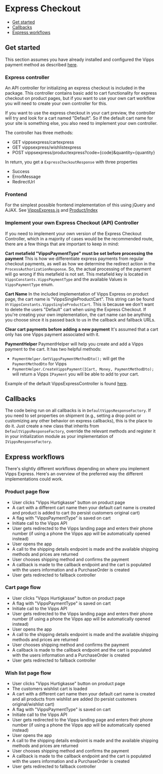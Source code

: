 # Express Checkout

- [Get started](#get-started)
- [Callbacks](#callbacks)
- [Express workflows](#express-workflows)

## Get started

This section assumes you have already installed and configured the Vipps payment method as described [here](configure.md).

### Express controller

An API controller for initializing an express checkout is included in the package. This controller contains basic add to cart functionality for express checkout on product pages, but if you want to use your own cart workflow you will need to create your own controller for this.

If you want to use the express checkout in your cart preview, the controller will try and look for a cart named "Default". So if the default cart name for your site is something else, you also need to implement your own controller.

The controller has three methods:
 - GET vippsexpress/cartexpress
 - GET vippsexpress/wishlistexpress
 - POST vippsexpress/productexpress?code={code}&quantity={quantity}

 In return, you get a `ExpressCheckoutResponse` with three properties
  - Success
  - ErrorMessage
  - RedirectUrl

### Frontend

For the simplest possible frontend implementation of this using jQuery and AJAX. See [VippsExpress.js](https://github.com/vippsas/vipps-episerver/blob/master/demo/Sources/EPiServer.Reference.Commerce.Site/Scripts/js/VippsExpress.js) and [Product/Index](https://github.com/vippsas/vipps-episerver/blob/master/demo/Sources/EPiServer.Reference.Commerce.Site/Views/Product/Index.cshtml)

### Implement your own Express Checkout (API) Controller

If you need to implement your own version of the Express Checkout Controller, which in a majority of cases would be the recommended route, there are a few things that are important to keep in mind:

**Cart metafield "VippsPaymentType" must be set before processing the payment**
This is how we differentiate express payments from regular checkout payments, as well as how we determine the redirect action in the `ProcessAuthorizationResponse`. So, the actual processing of the payment will go wrong if this metafield is not set. This metafield key is located in `VippsConstants.VippsPaymentType` and the available Values in `VippsPaymentType` enum.

**Cart Name**
In the included implementation of Vipps Express on product page, the cart name is "VippsSingleProductCart". This string can be found in `VippsConstants.VippsSingleProductCart`. This is because we don't want to delete the users "Default" cart when using the Express Checkout.
If you're creating your own implementation, the cart name can be anything you choose since it is passed back to us in the callback and fallback URLs.

**Clear cart payments before adding a new payment**
It's assumed that a cart only has one Vipps payment associated with it.

**PaymentHelper**
PaymentHelper will help you create and add a Vipps payment to the cart. It has two helpful methods:
 - `PaymentHelper.GetVippsPaymentMethodDto();` will get the `PaymentMethodDto` for Vipps
 - `PaymentHelper.CreateVippsPayment(ICart, Money, PaymentMethodDto);` will return a Vipps `IPayment` you will be able to add to your cart.
 
 Example of the default VippsExpressController is found [here](https://github.com/vippsas/vipps-episerver/tree/master/src/Vipps/Controllers/VippsExpressController.cs).

## Callbacks

The code being run on all callbacks is in `DefaultVippsResponseFactory`.
If you need to set properties on shipment (e.g., setting a drop point or customizing any other behavior on express callbacks), this is the place to do it.
Just create a new class that inherits from `DefaultVippsResponseFactory`, override the relevant methods and register it in your initialization module as your implementation of `IVippsResponseFactory`.

## Express workflows

There's slightly different workflows depending on where you implement Vipps Express. Here's an overview of the preferred way the different implementations could work.

### Product page flow

- User clicks "Vipps Hurtigkasse" button on product page
- A cart with a different cart name then your default cart name is created and product is added to cart (to persist customers original cart)
- A flag with "VippsPaymentType" is saved on cart
- Initiate call to the Vipps API
- User gets redirected to the Vipps landing page and enters their phone number (if using a phone the Vipps app will be automatically opened instead)
- User opens the app
- A call to the shipping details endpoint is made and the available shipping methods and prices are returned
- User chooses shipping method and confirms the payment
- A callback is made to the callback endpoint and the cart is populated with the users information and a PurchaseOrder is created
- User gets redirected to fallback controller

### Cart page flow

- User clicks "Vipps Hurtigkasse" button on product page
- A flag with "VippsPaymentType" is saved on cart
- Initiate call to the Vipps API
- User gets redirected to the Vipps landing page and enters their phone number (if using a phone the Vipps app will be automatically opened instead)
- User opens the app
- A call to the shipping details endpoint is made and the available shipping methods and prices are returned
- User chooses shipping method and confirms the payment
- A callback is made to the callback endpoint and the cart is populated with the users information and a PurchaseOrder is created
- User gets redirected to fallback controller

### Wish list page flow

- User clicks "Vipps Hurtigkasse" button on product page
- The customers wishlist cart is loaded
- A cart with a different cart name then your default cart name is created and all products from wishlist are added (to persist customers original/wishlist cart)
- A flag with "VippsPaymentType" is saved on cart
- Initiate call to the Vipps API
- User gets redirected to the Vipps landing page and enters their phone number (if using a phone the Vipps app will be automatically opened instead)
- User opens the app
- A call to the shipping details endpoint is made and the available shipping methods and prices are returned
- User chooses shipping method and confirms the payment
- A callback is made to the callback endpoint and the cart is populated with the users information and a PurchaseOrder is created
- User gets redirected to fallback controller

